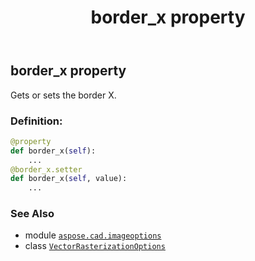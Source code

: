 ﻿---
title: border_x property
second_title: Aspose.CAD for Python via .NET API References
description: 
type: docs
weight: 40
url: /python-net/aspose.cad.imageoptions/vectorrasterizationoptions/border_x/
is_root: false
---

## border_x property


Gets or sets the border X.
### Definition:
```python
@property
def border_x(self):
    ...
@border_x.setter
def border_x(self, value):
    ...
```

### See Also
* module [`aspose.cad.imageoptions`](../../)
* class [`VectorRasterizationOptions`](/cad/python-net/aspose.cad.imageoptions/vectorrasterizationoptions)
